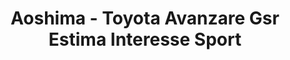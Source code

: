 ---
layout: product
title: "Aoshima - Toyota Avanzare Gsr Estima Interesse Sport"
price: "TBA" 
desc: "N/A"
img_path: "/assets/img/AO47415.webp"
brand: "N/A"
available: false
special_offer: false
new: false
soon: false
cat: "010000"
subcat: "013700"
subsubcat: "0N/A"
sifra: "AO47415"
popular: false
spec: false
---